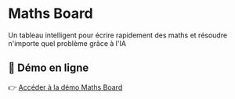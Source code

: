 # Maths Board
Un tableau intelligent pour écrire rapidement des maths et résoudre n'importe quel problème grâce à l'IA

## 🚀 Démo en ligne
👉 [Accéder à la démo Maths Board](https://darkred-elk-855283.hostingersite.com/)



